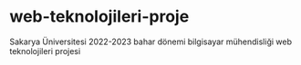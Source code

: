 # web-teknolojileri-proje

Sakarya Üniversitesi 2022-2023 bahar dönemi bilgisayar mühendisliği web teknolojileri projesi
